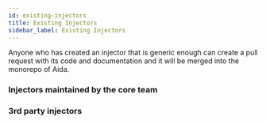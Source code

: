 ```yaml
---
id: existing-injectors
title: Existing Injectors
sidebar_label: Existing Injectors
---
```


Anyone who has created an injector that is generic enough can create a pull request with its code and documentation and it will be merged into the monorepo of Aida.

### Injectors maintained by the core team

### 3rd party injectors

